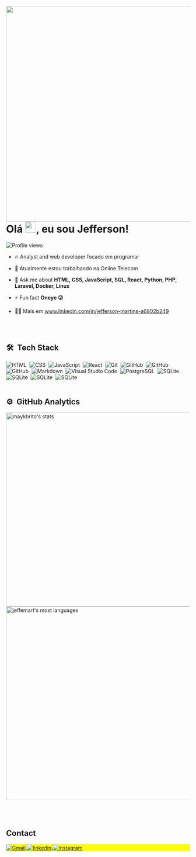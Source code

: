 <img align="right" height="590em" src="https://raw.githubusercontent.com/gist/jeffemart/3a2b9fdd9ffe7c974168501138c4ccae/raw/5a0dbade641326085b2085b681cdf8dca8be785c/overview.svg"/>
<h1 align="left">Olá <img src="https://raw.githubusercontent.com/kaueMarques/kaueMarques/master/hi.gif" height="30px">, eu sou Jefferson!</h1>
<p align="left"> <img src="https://komarev.com/ghpvc/?username=jeffemart&color=yellow" alt="Profile views" /> </p>

- 🔥 Analyst and web developer focado em programar

- 🔭 Atualmente estou trabalhando na Online Telecom

- 💬 Ask me about **HTML, CSS, JavaScript, SQL, React, Python, PHP, Laravel, Docker, Linux**

- ⚡ Fun fact **Oneye 😜**

- 👨‍💻 Mais em www.linkedin.com/in/jefferson-martins-a6802b249


<br><br>
## 🛠 &nbsp;Tech Stack
![HTML](https://img.shields.io/badge/-HTML-05122A?style=flat&logo=HTML5)&nbsp;
![CSS](https://img.shields.io/badge/-CSS-05122A?style=flat&logo=CSS3&logoColor=1572B6)&nbsp;
![JavaScript](https://img.shields.io/badge/-JavaScript-05122A?style=flat&logo=javascript)&nbsp;
![React](https://img.shields.io/badge/-React-05122A?style=flat&logo=react)&nbsp;
![Git](https://img.shields.io/badge/-Git-05122A?style=flat&logo=git)&nbsp;
![GitHub](https://img.shields.io/badge/-GitHub-05122A?style=flat&logo=github)&nbsp;
![GitHub](https://img.shields.io/badge/-PHP-05122A?style=flat&logo=php)&nbsp;
![GitHub](https://img.shields.io/badge/-Laravel-05122A?style=flat&logo=laravel)&nbsp;
![Markdown](https://img.shields.io/badge/-Markdown-05122A?style=flat&logo=markdown)&nbsp;
![Visual Studio Code](https://img.shields.io/badge/-Visual%20Studio%20Code-05122A?style=flat&logo=visual-studio-code&logoColor=007ACC)&nbsp;
![PostgreSQL](https://img.shields.io/badge/-PostgreSQL-05122A?style=flat&logo=postgresql)&nbsp;
![SQLite](https://img.shields.io/badge/-SQLite-05122A?style=flat&logo=sqlite)&nbsp;
![SQLite](https://img.shields.io/badge/-Python-05122A?style=flat&logo=python)&nbsp;
![SQLite](https://img.shields.io/badge/-Docker-05122A?style=flat&logo=docker)&nbsp;
![SQLite](https://img.shields.io/badge/-Linux-05122A?style=flat&logo=linux)&nbsp;
<br><br>
## ⚙️ &nbsp;GitHub Analytics
<p align="left">
<img width="530em" src="https://github-readme-stats.vercel.app/api?username=jeffemart&show_icons=true&theme=vision-friendly-dark" alt="maykbrito's stats"/>
<img width="530em" src="https://github-readme-stats.vercel.app/api/top-langs/?username=jeffemart&layout=compact&theme=vision-friendly-dark" alt="jeffemart's most languages"/>
</p>


<br><br>

## Contact

<p align="left" style="background:yellow">
<a href="jefferson.developers@gmail.com" target="_blank">
  <img align="center" src="https://img.shields.io/badge/-jeffemart-05122A?style=flat&logo=gmail" alt="Gmail"/>
</a>
<a href="https://www.linkedin.com/in/jefferson-martins-a6802b249/" target="_blank">
  <img align="center" src="https://img.shields.io/badge/-jeffemart-05122A?style=flat&logo=linkedin" alt="linkedin"/>
</a>
<a href="https://www.instagram.com/jeffe_mar/" target="_blank">
 <img align="center" src="https://img.shields.io/badge/-jeffemart-05122A?style=flat&logo=instagram" alt="instagram"/>
</a>
</p>
